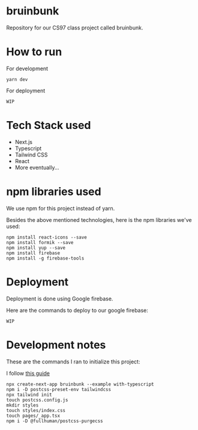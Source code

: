 # bruinbunk
Repository for our CS97 class project called bruinbunk.

# How to run

For development 

```
yarn dev
```

For deployment
```
WIP
```

# Tech Stack used

* Next.js
* Typescript
* Tailwind CSS
* React
* More eventually...

# npm libraries used

We use npm for this project instead of yarn.

Besides the above mentioned technologies, here is the npm libraries we've used:
```
npm install react-icons --save 
npm install formik --save 
npm install yup --save
npm install firebase
npm install -g firebase-tools
```

# Deployment

Deployment is done using Google firebase.

Here are the commands to deploy to our google firebase:

```
WIP
```

# Development notes

These are the commands I ran to initialize this project:

I follow [this guide](https://blog.saeloun.com/2022/02/03/create-typescript-next-js-tailwind-application)

```
npx create-next-app bruinbunk --example with-typescript
npm i -D postcss-preset-env tailwindcss
npx tailwind init
touch postcss.config.js
mkdir styles
touch styles/index.css
touch pages/_app.tsx
npm i -D @fullhuman/postcss-purgecss
```